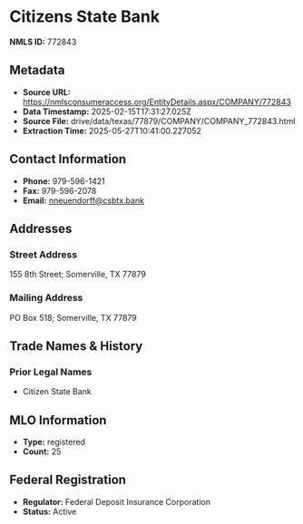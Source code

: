 # Citizens State Bank

**NMLS ID:** 772843

## Metadata
- **Source URL:** https://nmlsconsumeraccess.org/EntityDetails.aspx/COMPANY/772843
- **Data Timestamp:** 2025-02-15T17:31:27.025Z
- **Source File:** drive/data/texas/77879/COMPANY/COMPANY_772843.html
- **Extraction Time:** 2025-05-27T10:41:00.227052

## Contact Information
- **Phone:** 979-596-1421
- **Fax:** 979-596-2078
- **Email:** nneuendorff@csbtx.bank

## Addresses
### Street Address
155 8th Street; Somerville, TX 77879

### Mailing Address
PO Box 518; Somerville, TX 77879

## Trade Names & History
### Prior Legal Names
- Citizen State Bank

## MLO Information
- **Type:** registered
- **Count:** 25

## Federal Registration
- **Regulator:** Federal Deposit Insurance Corporation
- **Status:** Active

